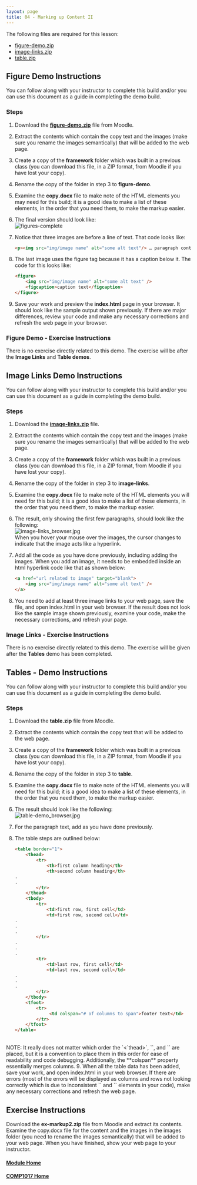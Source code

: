 ```yaml
---
layout: page
title: 04 - Marking up Content II
---
```

The following files are required for this lesson:

* [figure-demo.zip](files/figure-demo.zip)
* [image-links.zip](files/image-links.zip)
* [table.zip](files/table.zip)

## Figure Demo Instructions
You can follow along with your instructor to complete this build and/or you can use this document as a guide in completing the demo build.

### Steps
1. Download the [**figure-demo.zip**](files/figure-demo.zip) file from Moodle.
2. Extract the contents which contain the copy text and the images (make sure you rename the images semantically) that will be added to the web page.
3. Create a copy of the **framework** folder which was built in a previous class (you can download this file, in a ZIP format, from Moodle if you have lost your copy).
4. Rename the copy of the folder in step 3 to **figure-demo**.
5. Examine the **copy.docx** file to make note of the HTML elements you may need for this build; it is a good idea to make a list of these elements, in the order that you need them, to make the markup easier.
6. The final version should look like:<br>
![figures-complete](files/figures-complete.jpg)
7. Notice that three images are before a line of text. That code looks like:

    ```html
    <p><img src="img/image name" alt="some alt text"/> … paragraph content</p>
    ```

8. The last image uses the figure tag because it has a caption below it. The code for this looks like:

    ```html
    <figure>
        <img src="img/image name" alt="some alt text" />
        <figcaption>caption text</figcaption>
    </figure>
    ```

9. Save your work and preview the **index.html** page in your browser. It should look like the sample output shown previously. If there are major differences, review your code and make any necessary corrections and refresh the web page in your browser.

### Figure Demo - Exercise Instructions
There is no exercise directly related to this demo. The exercise will be after the **Image Links** and **Table demos**.

## Image Links Demo Instructions
You can follow along with your instructor to complete this build and/or you can use this document as a guide in completing the demo build.

### Steps
1. Download the [**image-links.zip**](files/image-links.zip) file.
2. Extract the contents which contain the copy text and the images (make sure you rename the images semantically) that will be added to the web page.
3. Create a copy of the **framework** folder which was built in a previous class (you can download this file, in a ZIP format, from Moodle if you have lost your copy).
4. Rename the copy of the folder in step 3 to **image-links**.
5. Examine the **copy.docx** file to make note of the HTML elements you will need for this build; it is a good idea to make a list of these elements, in the order that you need them, to make the markup easier.
6. The result, only showing the first few paragraphs, should look like the following:<br>![image-links_browser.jpg](files/image-links-complete.jpg)<br>
When you hover your mouse over the images, the cursor changes to indicate that the image acts like a hyperlink.
7. Add all the code as you have done previously, including adding the images. When you add an image, it needs to be embedded inside an html hyperlink code like that as shown below:

    ```html
    <a href="url related to image" target="blank">
        <img src="img/image name" alt="some alt text" />
    </a>
    ```

8. You need to add at least three image links to your web page, save the file, and open index.html in your web browser. If the result does not look like the sample image shown previously, examine your code, make the necessary corrections, and refresh your page.

### Image Links - Exercise Instructions
There is no exercise directly related to this demo. The exercise will be given after the **Tables** demo has been completed.

## Tables - Demo Instructions
You can follow along with your instructor to complete this build and/or you can use this document as a guide in completing the demo build.

### Steps
1. Download the **table.zip** file from Moodle.
2. Extract the contents which contain the copy text that will be added to the web page.
3. Create a copy of the **framework** folder which was built in a previous class (you can download this file, in a ZIP format, from Moodle if you have lost your copy).
4. Rename the copy of the folder in step 3 to **table**.
5. Examine the **copy.docx** file to make note of the HTML elements you will need for this build; it is a good idea to make a list of these elements, in the order that you need them, to make the markup easier.
6. The result should look like the following:<br>![table-demo_browser.jpg](files/table-complete.jpg)
7. For the paragraph text, add as you have done previously.
8. The table steps are outlined below:

    ```html
    <table border="1">
        <thead>
            <tr>
                <th>first column heading</th>
                <th>second column heading</th>
    .
    .
            </tr>
        </thead>
        <tbody>
            <tr>
                <td>first row, first cell</td>
                <td>first row, second cell</td>
    .
    .
    .
            </tr>
    .
    .
    .
            <tr>
                <td>last row, first cell</td>
                <td>last row, second cell</td>
    .
    .
    .
            </tr>
        </tbody>
        <tfoot>
            <tr>
                 <td colspan="# of columns to span">footer text</td>
            </tr>
        </tfoot>
    </table> 
    ```

<br>
    NOTE: It really does not matter which order the `<`thead>`, `<tbody>`, and `<tfoot>` are placed, but it is a convention to place them in this order for ease of readability and code debugging. Additionally, the **colspan** property essentially merges columns.
9. When all the table data has been added, save your work, and open index.html in your web browser. If there are errors (most of the errors will be displayed as columns and rows not looking correctly which is due to inconsistent `<tr>` and `<td>` elements in your code), make any necessary corrections and refresh the web page.

## Exercise Instructions
Download the **ex-markup2.zip** file from Moodle and extract its contents. Examine the copy.docx file for the content and the images in the images folder (you need to rename the images semantically) that will be added to your web page. When you have finished, show your web page to your instructor.

#### [Module Home](../)
#### [COMP1017 Home](../../)